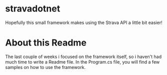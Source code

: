 stravadotnet
============

Hopefully this small framework makes using the Strava API a little bit easier!

About this Readme
============

The last couple of weeks i focused on the framework itself, so i haven't had much time to write a Readme file.
In the Program.cs file, you will find a few samples on how to use the framework.
